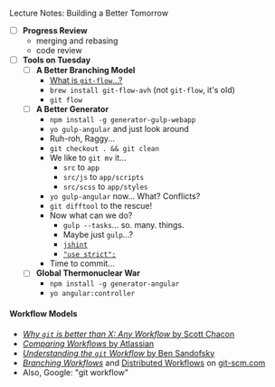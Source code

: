 Lecture Notes: Building a Better Tomorrow

* [ ] **Progress Review**
  * merging and rebasing
  * code review
* [ ] **Tools on Tuesday**
  * [ ] **A Better Branching Model**
    * [What is `git-flow`...?](http://nvie.com/posts/a-successful-git-branching-model/)
    * `brew install git-flow-avh` (not `git-flow`, it's old)
    * `git flow`
  * [ ] **A Better Generator**
    * `npm install -g generator-gulp-webapp`
    * `yo gulp-angular` and just look around
    * Ruh-roh, Raggy...
    * `git checkout . && git clean`
    * We like to `git mv` it...
      * `src` to `app`
      * `src/js` to `app/scripts`
      * `src/scss` to `app/styles`
    * `yo gulp-angular` now... What? Conflicts?
    * `git difftool` to the rescue!
    * Now what can we do?
      * `gulp --tasks`... so. many. things.
      * Maybe just `gulp`...?
      * [`jshint`](http://jshint.com/)
      * [`"use strict";`](http://j.mp/1EcAwni)
    * Time to commit...
  * [ ] **Global Thermonuclear War**
    * `npm install -g generator-angular`
    * `yo angular:controller`

#### Workflow Models

* [_Why `git` is better than X: Any Workflow_ by Scott Chacon](http://thkoch2001.github.io/whygitisbetter/#any-workflow)
* [_Comparing Workflows_ by Atlassian](https://www.atlassian.com/git/tutorials/comparing-workflows)
* [_Understanding the `git` Workflow_ by Ben Sandofsky](https://sandofsky.com/blog/git-workflow.html)
* [_Branching Workflows_](http://git-scm.com/book/en/v2/Git-Branching-Branching-Workflows) and [Distributed Workflows](http://git-scm.com/book/en/v2/Distributed-Git-Distributed-Workflows) on [git-scm.com](http://git-scm.com)
* Also, Google: "git workflow"
